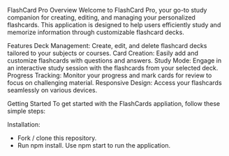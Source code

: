 FlashCard Pro
Overview
Welcome to FlashCard Pro, your go-to study companion for creating, editing, and managing your personalized flashcards. This application is designed to help users efficiently study and memorize information through customizable flashcard decks.

Features
Deck Management: Create, edit, and delete flashcard decks tailored to your subjects or courses.
Card Creation: Easily add and customize flashcards with questions and answers.
Study Mode: Engage in an interactive study session with the flashcards from your selected deck.
Progress Tracking: Monitor your progress and mark cards for review to focus on challenging material.
Responsive Design: Access your flashcards seamlessly on various devices.

Getting Started
To get started with the FlashCards appliation, follow these simple steps: 

Installation:
- Fork / clone this repository. 
- Run npm install. Use npm start to run the application.

